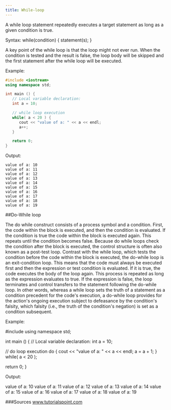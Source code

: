 ```yaml
---
title: While-loop
---
```


A while loop statement repeatedly executes a target statement as long as a given condition is true.

Syntax:
while(condition) {
   statement(s);
}

A key point of the while loop is that the loop might not ever run.
When the condition is tested and the result is false, the loop body will be skipped and the first statement after the while loop will be executed.


Example:

```C++
#include <iostream>
using namespace std;

int main () {
   // Local variable declaration:
   int a = 10;

   // while loop execution
   while( a < 20 ) {
      cout << "value of a: " << a << endl;
      a++;
   }

   return 0;
}
```

Output:

```
value of a: 10
value of a: 11
value of a: 12
value of a: 13
value of a: 14
value of a: 15
value of a: 16
value of a: 17
value of a: 18
value of a: 19
```

##Do-While loop

   The do while construct consists of a process symbol and a condition. First, the code within the block is executed, and then the condition is evaluated. If the condition is true the code within the block is executed again. This repeats until the condition becomes false. Because do while loops check the condition after the block is executed, the control structure is often also known as a post-test loop. Contrast with the while loop, which tests the condition before the code within the block is executed, the do-while loop is an exit-condition loop. This means that the code must always be executed first and then the expression or test condition is evaluated. If it is true, the code executes the body of the loop again. This process is repeated as long as the expression evaluates to true. If the expression is false, the loop terminates and control transfers to the statement following the do-while loop. In other words, whereas a while loop sets the truth of a statement as a condition precedent for the code's execution, a do-while loop provides for the action's ongoing execution subject to defeasance by the condition's falsity, which falsity (i.e., the truth of the condition's negation) is set as a condition subsequent.
   
   Example:
   
   #include <iostream>
   using namespace std;
 
   int main () {
   // Local variable declaration:
   int a = 10;

   // do loop execution
   do {
      cout << "value of a: " << a << endl;
      a = a + 1;
   } while( a < 20 );
 
   return 0;
   }

Output:

   value of a: 10
   value of a: 11
   value of a: 12
   value of a: 13
   value of a: 14
   value of a: 15
   value of a: 16
   value of a: 17
   value of a: 18
   value of a: 19

###Sources
www.tutorialspoint.com

